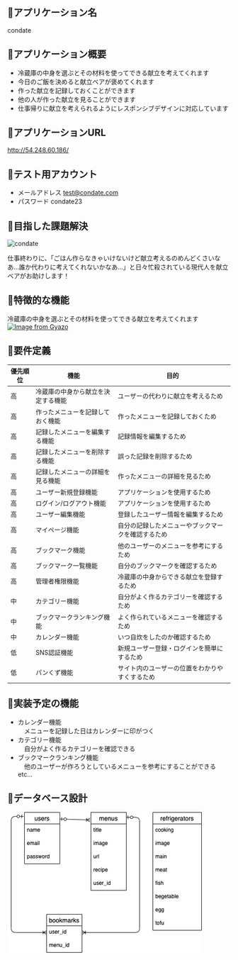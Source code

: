 ## 🍙アプリケーション名
condate

## 🍙アプリケーション概要
- 冷蔵庫の中身を選ぶとその材料を使ってできる献立を考えてくれます
- 今日のご飯を決めると献立ベアが褒めてくれます
- 作った献立を記録しておくことができます
- 他の人が作った献立を見ることができます
- 仕事帰りに献立を考えられるようにレスポンシブデザインに対応しています

## 🍙アプリケーションURL
http://54.248.60.186/


## 🍙テスト用アカウント

- メールアドレス test@condate.com
- パスワード condate23


## 🍙目指した課題解決
![condate](https://user-images.githubusercontent.com/68979287/93204029-5a445380-f790-11ea-893b-231520c56f46.jpg)

仕事終わりに、「ごはん作らなきゃいけないけど献立考えるのめんどくさいなあ…誰か代わりに考えてくれないかなあ…」と日々忙殺されている現代人を献立ベアがお助けします！


## 🍙特徴的な機能
冷蔵庫の中身を選ぶとその材料を使ってできる献立を考えてくれます
[![Image from Gyazo](https://i.gyazo.com/5989ee0b2f16d49e95e6df603ab53ab6.gif)](https://gyazo.com/5989ee0b2f16d49e95e6df603ab53ab6)



## 🍙要件定義
優先順位 | 機能 | 目的
-- | -- | --
高 | 冷蔵庫の中身から献立を決定する機能 | ユーザーの代わりに献立を考えるため
高 | 作ったメニューを記録しておく機能 | 作ったメニューを記録しておくため
高 | 記録したメニューを編集する機能 | 記録情報を編集するため
高 | 記録したメニューを削除する機能 | 誤った記録を削除するため
高 | 記録したメニューの詳細を見る機能 | 作ったメニューの詳細を見るため
高 | ユーザー新規登録機能 | アプリケーションを使用するため
高 | ログイン/ログアウト機能 | アプリケーションを使用するため
高 | ユーザー編集機能 | 登録したユーザー情報を編集するため
高 | マイページ機能 | 自分の記録したメニューやブックマークを確認するため
高 | ブックマーク機能 | 他のユーザーのメニューを参考にするため
高 | ブックマーク一覧機能 | 自分のブックマークを確認するため
高 | 管理者権限機能 | 冷蔵庫の中身からできる献立を登録するため
中 | カテゴリー機能 | 自分がよく作るカテゴリーを確認するため
中 | ブックマークランキング機能 | よく作られているメニューを確認するため
中 | カレンダー機能 | いつ自炊をしたのか確認するため
低 | SNS認証機能 | 新規ユーザー登録・ログインを簡単にするため
低 | パンくず機能 | サイト内のユーザーの位置をわかりやすくするため




## 🍙実装予定の機能
- カレンダー機能<br>
　メニューを記録した日はカレンダーに印がつく
- カテゴリー機能<br>
　自分がよく作るカテゴリーを確認できる
- ブックマークランキング機能<br>
　他のユーザーが作ろうとしているメニューを参考にすることができる<br>
etc...

## 🍙データベース設計
![ER](./ER.jpg)

